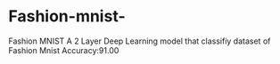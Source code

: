 # Fashion-mnist-
Fashion MNIST 
A 2 Layer Deep Learning model that classifiy dataset of Fashion Mnist 
Accuracy:91.00
